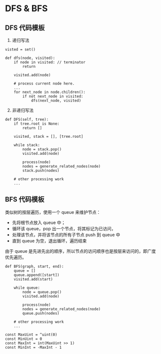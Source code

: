 # DFS & BFS

## DFS 代码模板

1. 递归写法

```
visted = set()

def dfs(node, visited):
    if node in visited: // terminator
        return

    visited.add(node)

    # process current node here.
    ...
    for next_node in node.children():
        if not next_node in visited:
            dfs(next_node, visited)            
```

2. 非递归写法

```
def DFS(self, tree):
    if tree.root is None:
        return []

    visited, stack = [], [tree.root]

    while stack:
        node = stack.pop()
        visited.add(node)

        process(node)
        nodes = generate_related_nodes(node)
        stack.push(nodes)

    # other processing work
    ...
```

## BFS 代码模板

类似树的按层遍历，使用一个 queue 来维护节点：

- 先将根节点放入 queue 中；
- 循环该 queue，pop 出一个节点，将其标记为已访问，
- 处理该节点，并将该节点的所有子节点 push 到 queue 中
- 直到 queue 为空，退出循环，遍历结束

由于 queue 是先进先出的顺序，所以节点的访问顺序也是按层来访问的，即广度优先遍历。

```
def BFS(graph, start, end):
    queue = []
    queue.append([start])
    visited.add(start)

    while queue:
        node = queue.pop()
        visited.add(node)

        process(node)
        nodes = generate_related_nodes(node)
        queue.push(nodes)

    # other processing work
    ...
```

```lang=golang
const MaxUint = ^uint(0) 
const MinUint = 0 
const MaxInt = int(MaxUint >> 1) 
const MinInt = -MaxInt - 1
```